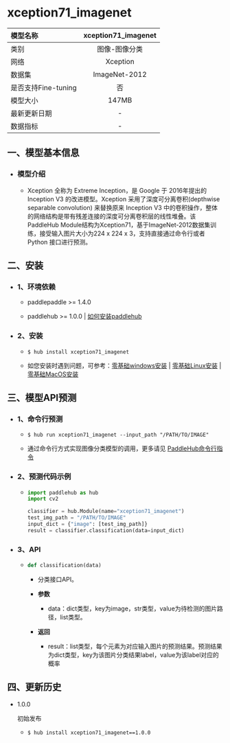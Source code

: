 # xception71_imagenet

|模型名称|xception71_imagenet|
| :--- | :---: |
|类别|图像-图像分类|
|网络|Xception|
|数据集|ImageNet-2012|
|是否支持Fine-tuning|否|
|模型大小|147MB|
|最新更新日期|-|
|数据指标|-|


## 一、模型基本信息



- ### 模型介绍

  - Xception 全称为 Extreme Inception，是 Google 于 2016年提出的 Inception V3 的改进模型。Xception 采用了深度可分离卷积(depthwise separable convolution) 来替换原来 Inception V3 中的卷积操作，整体的网络结构是带有残差连接的深度可分离卷积层的线性堆叠。该PaddleHub Module结构为Xception71，基于ImageNet-2012数据集训练，接受输入图片大小为224 x 224 x 3，支持直接通过命令行或者 Python 接口进行预测。

## 二、安装

- ### 1、环境依赖  

  - paddlepaddle >= 1.4.0  

  - paddlehub >= 1.0.0  | [如何安装paddlehub](../../../../docs/docs_ch/get_start/installation.rst)


- ### 2、安装

  - ```shell
    $ hub install xception71_imagenet
    ```
  - 如您安装时遇到问题，可参考：[零基础windows安装](../../../../docs/docs_ch/get_start/windows_quickstart.md)
 | [零基础Linux安装](../../../../docs/docs_ch/get_start/linux_quickstart.md) | [零基础MacOS安装](../../../../docs/docs_ch/get_start/mac_quickstart.md)

## 三、模型API预测

- ### 1、命令行预测

  - ```shell
    $ hub run xception71_imagenet --input_path "/PATH/TO/IMAGE"
    ```
  - 通过命令行方式实现图像分类模型的调用，更多请见 [PaddleHub命令行指令](../../../../docs/docs_ch/tutorial/cmd_usage.rst)

- ### 2、预测代码示例

  - ```python
    import paddlehub as hub
    import cv2

    classifier = hub.Module(name="xception71_imagenet")
    test_img_path = "/PATH/TO/IMAGE"
    input_dict = {"image": [test_img_path]}
    result = classifier.classification(data=input_dict)
    ```

- ### 3、API

  - ```python
    def classification(data)
    ```
    - 分类接口API。
    - **参数**
      - data：dict类型，key为image，str类型，value为待检测的图片路径，list类型。

    - **返回**
      - result：list类型，每个元素为对应输入图片的预测结果。预测结果为dict类型，key为该图片分类结果label，value为该label对应的概率





## 四、更新历史

* 1.0.0

  初始发布

  - ```shell
    $ hub install xception71_imagenet==1.0.0
    ```
